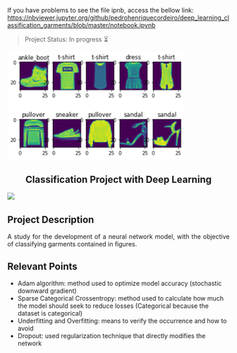 If you have problems to see the file ipnb, access the bellow link:
https://nbviewer.jupyter.org/github/pedrohenriquecordeiro/deep_learning_classification_garments/blob/master/notebook.ipynb

> Project Status: In progress :hourglass_flowing_sand:

<p aling="center">
    <img src = "https://github.com/pedrohenriquecordeiro/deep_learning_classification_garments/blob/master/imgs/sample.png" width = 400/>
</p>

<h2 align="center"> Classification Project with Deep Learning </h1>

<img src="https://img.shields.io/static/v1?label=react&message=framework&color=blue&style=for-the-badge&logo=REACT"/>

## Project Description
<p align="justify"> 
    A study for the development of a neural network model, with the objective of classifying garments contained in figures.
</p>

## Relevant Points
* Adam algorithm: method used to optimize model accuracy (stochastic downward gradient)
* Sparse Categorical Crossentropy: method used to calculate how much the model should seek to reduce losses (Categorical because the dataset is categorical)
* Underfitting and Overfitting: means to verify the occurrence and how to avoid
* Dropout: used regularization technique that directly modifies the network


